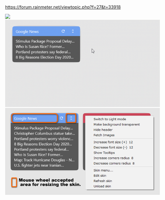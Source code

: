 https://forum.rainmeter.net/viewtopic.php?f=27&t=33918  

![](https://repository-images.githubusercontent.com/223094125/b5cc9980-be4f-11ea-9b89-9f58aa4e5eab)
![](https://raw.githubusercontent.com/nek7u/FeedMoe/master/m/640x360_FeedMoe_resize.gif)
![](https://raw.githubusercontent.com/nek7u/FeedMoe/master/m/640x360_FeedMoe_MouseAction.png)
